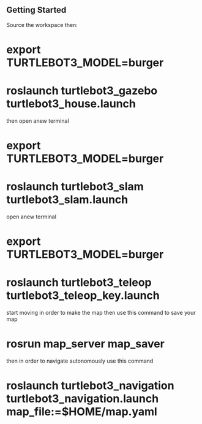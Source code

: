 ## Getting Started
 Source the workspace then:

# export TURTLEBOT3_MODEL=burger
# roslaunch turtlebot3_gazebo turtlebot3_house.launch

then open anew terminal

# export TURTLEBOT3_MODEL=burger
# roslaunch turtlebot3_slam turtlebot3_slam.launch

open anew terminal

# export TURTLEBOT3_MODEL=burger
# roslaunch turtlebot3_teleop turtlebot3_teleop_key.launch

start moving in order to make the map then use this command to save your map

# rosrun map_server map_saver

then in order to navigate autonomously use this command

# roslaunch turtlebot3_navigation turtlebot3_navigation.launch map_file:=$HOME/map.yaml
